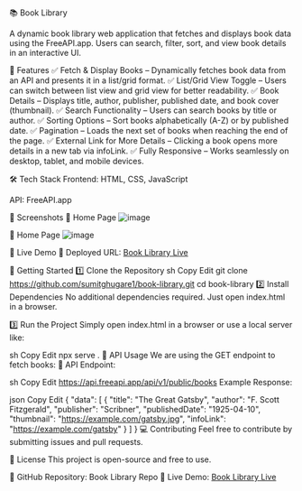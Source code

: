 📚 Book Library

A dynamic book library web application that fetches and displays book data using the FreeAPI.app. Users can search, filter, sort, and view book details in an interactive UI.

🚀 Features
✅ Fetch & Display Books – Dynamically fetches book data from an API and presents it in a list/grid format.
✅ List/Grid View Toggle – Users can switch between list view and grid view for better readability.
✅ Book Details – Displays title, author, publisher, published date, and book cover (thumbnail).
✅ Search Functionality – Users can search books by title or author.
✅ Sorting Options – Sort books alphabetically (A-Z) or by published date.
✅ Pagination – Loads the next set of books when reaching the end of the page.
✅ External Link for More Details – Clicking a book opens more details in a new tab via infoLink.
✅ Fully Responsive – Works seamlessly on desktop, tablet, and mobile devices.

🛠 Tech Stack
Frontend: HTML, CSS, JavaScript

API: FreeAPI.app

🎥 Screenshots
📌 Home Page ![image](https://github.com/user-attachments/assets/50adf6df-70bf-4ca1-87fa-efd74dc1e1a5)


📌 Home Page ![image](https://github.com/user-attachments/assets/70a7e5f2-cf1e-4d97-81e0-011809e2c11a)



🔗 Live Demo
🔴 Deployed URL: [Book Library Live](https://book-library-phi-five.vercel.app/)

🚀 Getting Started
1️⃣ Clone the Repository
sh
Copy
Edit
git clone https://github.com/sumitghugare1/book-library.git
cd book-library
2️⃣ Install Dependencies
No additional dependencies required. Just open index.html in a browser.

3️⃣ Run the Project
Simply open index.html in a browser or use a local server like:

sh
Copy
Edit
npx serve .
🌟 API Usage
We are using the GET endpoint to fetch books:
📌 API Endpoint:

sh
Copy
Edit
https://api.freeapi.app/api/v1/public/books
Example Response:

json
Copy
Edit
{
  "data": [
    {
      "title": "The Great Gatsby",
      "author": "F. Scott Fitzgerald",
      "publisher": "Scribner",
      "publishedDate": "1925-04-10",
      "thumbnail": "https://example.com/gatsby.jpg",
      "infoLink": "https://example.com/gatsby"
    }
  ]
}
💻 Contributing
Feel free to contribute by submitting issues and pull requests.

📜 License
This project is open-source and free to use.

🔹 GitHub Repository: Book Library Repo
🔹 Live Demo: [Book Library Live
](https://book-library-phi-five.vercel.app/)
